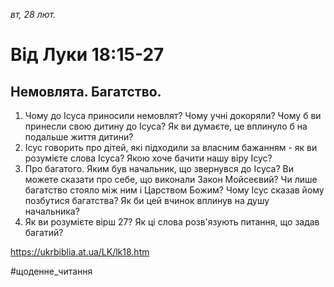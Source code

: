 
_вт, 28 лют._

# Від Луки 18:15-27

## Немовлята. Багатство.
1. Чому до Ісуса приносили немовлят? Чому учні докоряли? Чому б ви принесли свою дитину до Ісуса? Як ви думаєте, це вплинуло б на подальше життя дитини?
2. Ісус говорить про дітей, які підходили за власним бажанням - як ви розумієте слова Ісуса? Якою хоче бачити нашу віру Ісус?
3. Про багатого. Яким був начальник, що звернувся до Ісуса? Ви можете сказати про себе, що виконали Закон Мойсеєвий? Чи лише багатство стояло між ним і Царством Божим? Чому Ісус сказав йому позбутися багатства? Як би цей вчинок вплинув на душу начальника?
4. Як ви розумієте вірш 27? Як ці слова розв'язують питання, що задав багатий?

https://ukrbiblia.at.ua/LK/lk18.htm

#щоденне_читання
